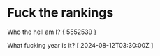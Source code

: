 # Fuck the rankings

Who the hell am I?
{ 5552539 }

What fucking year is it?
[ 2024-08-12T03:30:00Z ]
